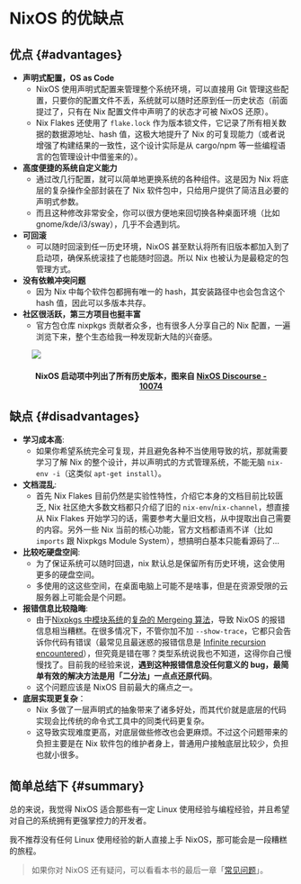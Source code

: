 # NixOS 的优缺点

## 优点 {#advantages}

- **声明式配置，OS as Code**
  - NixOS 使用声明式配置来管理整个系统环境，可以直接用 Git 管理这些配置，只要你的配置文件不丢，系统就可以随时还原到任一历史状态（前面提过了，只有在 Nix 配置文件中声明了的状态才可被 NixOS 还原）。
  - Nix Flakes 还使用了 `flake.lock` 作为版本锁文件，它记录了所有相关数据的数据源地址、hash 值，这极大地提升了 Nix 的可复现能力（或者说增强了构建结果的一致性，这个设计实际是从 cargo/npm 等一些编程语言的包管理设计中借鉴来的）。
- **高度便捷的系统自定义能力**
  - 通过改几行配置，就可以简单地更换系统的各种组件。这是因为 Nix 将底层的复杂操作全部封装在了 Nix 软件包中，只给用户提供了简洁且必要的声明式参数。
  - 而且这种修改非常安全，你可以很方便地来回切换各种桌面环境（比如 gnome/kde/i3/sway），几乎不会遇到坑。
- **可回滚**
  - 可以随时回滚到任一历史环境，NixOS 甚至默认将所有旧版本都加入到了启动项，确保系统滚挂了也能随时回退。所以 Nix 也被认为是最稳定的包管理方式。
- **没有依赖冲突问题**
  - 因为 Nix 中每个软件包都拥有唯一的 hash，其安装路径中也会包含这个 hash 值，因此可以多版本共存。
- **社区很活跃，第三方项目也挺丰富**
  - 官方包仓库 nixpkgs 贡献者众多，也有很多人分享自己的 Nix 配置，一遍浏览下来，整个生态给我一种发现新大陆的兴奋感。

<figure>
  <img src="/nixos-bootloader.avif">
  <figcaption>
    <h4 align="center">
      NixOS 启动项中列出了所有历史版本，图来自 
      <a href="https://discourse.nixos.org/t/how-to-make-uefis-grub2-menu-the-same-as-bioss-one/10074" target="_blank" rel="noopener noreferrer">
        NixOS Discourse - 10074
      </a>
    </h4>
  </figcaption>
</figure>

## 缺点 {#disadvantages}

- **学习成本高**:
  - 如果你希望系统完全可复现，并且避免各种不当使用导致的坑，那就需要学习了解 Nix 的整个设计，并以声明式的方式管理系统，不能无脑 `nix-env -i`（这类似 `apt-get install`）。
- **文档混乱**:
  - 首先 Nix Flakes 目前仍然是实验性特性，介绍它本身的文档目前比较匮乏, Nix 社区绝大多数文档都只介绍了旧的 `nix-env`/`nix-channel`，想直接从 Nix Flakes 开始学习的话，需要参考大量旧文档，从中提取出自己需要的内容。另外一些 Nix 当前的核心功能，官方文档都语焉不详（比如 `imports` 跟 Nixpkgs Module System），想搞明白基本只能看源码了...
- **比较吃硬盘空间**:
  - 为了保证系统可以随时回退，nix 默认总是保留所有历史环境，这会使用更多的硬盘空间。
  - 多使用的这这些空间，在桌面电脑上可能不是啥事，但是在资源受限的云服务器上可能会是个问题。
- **报错信息比较隐晦**:
  - 由于[Nixpkgs 中模块系统](../other-usage-of-flakes/module-system.md)的[复杂的 Mergeing 算法](https://discourse.nixos.org/t/best-resources-for-learning-about-the-nixos-module-system/1177/4)，导致 NixOS 的报错信息相当糟糕。在很多情况下，不管你加不加 `--show-trace`，它都只会告诉你代码有错误（最常见且最迷惑的报错信息是 [Infinite recursion encountered](https://discourse.nixos.org/t/infinite-recursion-encountered-by-making-module-configurable/23508/2)），但究竟是错在哪？类型系统说我也不知道，这得你自己慢慢找了。目前我的经验来说，**遇到这种报错信息没任何意义的 bug，最简单有效的解决方法是用「二分法」一点点还原代码**。
  - 这个问题应该是 NixOS 目前最大的痛点之一。
- **底层实现更复杂**：
  - Nix 多做了一层声明式的抽象带来了诸多好处，而其代价就是底层的代码实现会比传统的命令式工具中的同类代码更复杂。
  - 这导致实现难度更高，对底层做些修改也会更麻烦。不过这个问题带来的负担主要是在 Nix 软件包的维护者身上，普通用户接触底层比较少，负担也就小很多。

## 简单总结下 {#summary}

总的来说，我觉得 NixOS 适合那些有一定 Linux 使用经验与编程经验，并且希望对自己的系统拥有更强掌控力的开发者。

我不推荐没有任何 Linux 使用经验的新人直接上手 NixOS，那可能会是一段糟糕的旅程。

> 如果你对 NixOS 还有疑问，可以看看本书的最后一章「[常见问题](../faq/)」。
